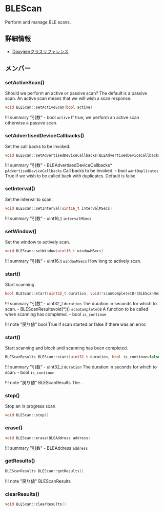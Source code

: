 # BLEScan

Perform and manage BLE scans. 

## 詳細情報

- [Doxygenクラスリファレンス](https://lang-ship.com/reference/ESP32/1.0.2/class_b_l_e_scan.html)

## メンバー

### setActiveScan()
Should we perform an active or passive scan? The default is a passive scan. An active scan means that we will wish a scan response.


```c
void BLEScan::setActiveScan(bool active)
```

!!! summary "引数"
	- bool `active` If true, we perform an active scan otherwise a passive scan. 



### setAdvertisedDeviceCallbacks()
Set the call backs to be invoked.


```c
void BLEScan::setAdvertisedDeviceCallbacks(BLEAdvertisedDeviceCallbacks *pAdvertisedDeviceCallbacks, bool wantDuplicates=false)
```

!!! summary "引数"
	- BLEAdvertisedDeviceCallbacks* `pAdvertisedDeviceCallbacks` Call backs to be invoked. 
	- bool `wantDuplicates` True if we wish to be called back with duplicates. Default is false. 



### setInterval()
Set the interval to scan.


```c
void BLEScan::setInterval(uint16_t intervalMSecs)
```

!!! summary "引数"
	- uint16_t `intervalMSecs` 



### setWindow()
Set the window to actively scan.


```c
void BLEScan::setWindow(uint16_t windowMSecs)
```

!!! summary "引数"
	- uint16_t `windowMSecs` How long to actively scan. 



### start()
Start scanning.


```c
bool BLEScan::start(uint32_t duration, void(*scanCompleteCB)(BLEScanResults), bool is_continue=false)
```

!!! summary "引数"
	- uint32_t `duration` The duration in seconds for which to scan. 
	- BLEScanResultsvoid(*)() `scanCompleteCB` A function to be called when scanning has completed. 
	- bool `is_continue` 

!!! note "戻り値"
	bool True if scan started or false if there was an error. 



### start()
Start scanning and block until scanning has been completed.


```c
BLEScanResults BLEScan::start(uint32_t duration, bool is_continue=false)
```

!!! summary "引数"
	- uint32_t `duration` The duration in seconds for which to scan. 
	- bool `is_continue` 

!!! note "戻り値"
	BLEScanResults The . 



### stop()
Stop an in progress scan.



```c
void BLEScan::stop()
```



### erase()



```c
void BLEScan::erase(BLEAddress address)
```

!!! summary "引数"
	- BLEAddress `address` 



### getResults()



```c
BLEScanResults BLEScan::getResults()
```

!!! note "戻り値"
	BLEScanResults



### clearResults()



```c
void BLEScan::clearResults()
```



